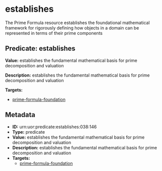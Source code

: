 # establishes

The Prime Formula resource establishes the foundational mathematical framework for rigorously defining how objects in a domain can be represented in terms of their prime components

## Predicate: establishes

**Value:** establishes the fundamental mathematical basis for prime decomposition and valuation

**Description:** establishes the fundamental mathematical basis for prime decomposition and valuation

**Targets:**

- [prime-formula-foundation](../Concepts/prime-formula-foundation.md)

## Metadata

- **ID:** urn:uor:predicate:establishes:038:146
- **Type:** predicate
- **Value:** establishes the fundamental mathematical basis for prime decomposition and valuation
- **Description:** establishes the fundamental mathematical basis for prime decomposition and valuation
- **Targets:**
  - [prime-formula-foundation](../Concepts/prime-formula-foundation.md)
